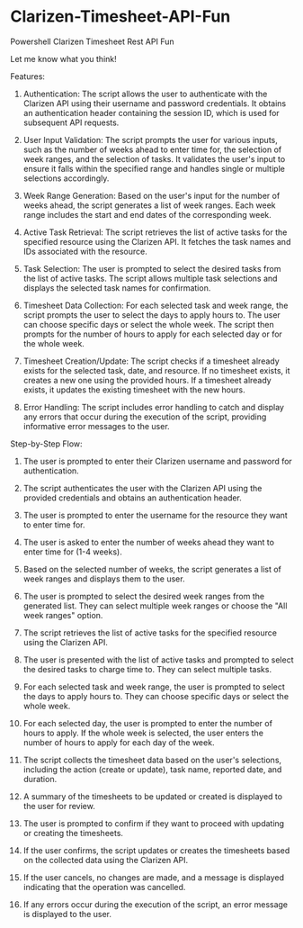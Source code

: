 # Clarizen-Timesheet-API-Fun
Powershell Clarizen Timesheet Rest API Fun

Let me know what you think!

Features:
1. Authentication: The script allows the user to authenticate with the Clarizen API using their username and password credentials. It obtains an authentication header containing the session ID, which is used for subsequent API requests.

2. User Input Validation: The script prompts the user for various inputs, such as the number of weeks ahead to enter time for, the selection of week ranges, and the selection of tasks. It validates the user's input to ensure it falls within the specified range and handles single or multiple selections accordingly.

3. Week Range Generation: Based on the user's input for the number of weeks ahead, the script generates a list of week ranges. Each week range includes the start and end dates of the corresponding week.

4. Active Task Retrieval: The script retrieves the list of active tasks for the specified resource using the Clarizen API. It fetches the task names and IDs associated with the resource.

5. Task Selection: The user is prompted to select the desired tasks from the list of active tasks. The script allows multiple task selections and displays the selected task names for confirmation.

6. Timesheet Data Collection: For each selected task and week range, the script prompts the user to select the days to apply hours to. The user can choose specific days or select the whole week. The script then prompts for the number of hours to apply for each selected day or for the whole week.

7. Timesheet Creation/Update: The script checks if a timesheet already exists for the selected task, date, and resource. If no timesheet exists, it creates a new one using the provided hours. If a timesheet already exists, it updates the existing timesheet with the new hours.

8. Error Handling: The script includes error handling to catch and display any errors that occur during the execution of the script, providing informative error messages to the user.

Step-by-Step Flow:
1. The user is prompted to enter their Clarizen username and password for authentication.

2. The script authenticates the user with the Clarizen API using the provided credentials and obtains an authentication header.

3. The user is prompted to enter the username for the resource they want to enter time for.

4. The user is asked to enter the number of weeks ahead they want to enter time for (1-4 weeks).

5. Based on the selected number of weeks, the script generates a list of week ranges and displays them to the user.

6. The user is prompted to select the desired week ranges from the generated list. They can select multiple week ranges or choose the "All week ranges" option.

7. The script retrieves the list of active tasks for the specified resource using the Clarizen API.

8. The user is presented with the list of active tasks and prompted to select the desired tasks to charge time to. They can select multiple tasks.

9. For each selected task and week range, the user is prompted to select the days to apply hours to. They can choose specific days or select the whole week.

10. For each selected day, the user is prompted to enter the number of hours to apply. If the whole week is selected, the user enters the number of hours to apply for each day of the week.

11. The script collects the timesheet data based on the user's selections, including the action (create or update), task name, reported date, and duration.

12. A summary of the timesheets to be updated or created is displayed to the user for review.

13. The user is prompted to confirm if they want to proceed with updating or creating the timesheets.

14. If the user confirms, the script updates or creates the timesheets based on the collected data using the Clarizen API.

15. If the user cancels, no changes are made, and a message is displayed indicating that the operation was cancelled.

16. If any errors occur during the execution of the script, an error message is displayed to the user.
